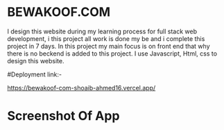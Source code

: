 # BEWAKOOF.COM
I design this website during my learning process for full stack web development, i this project all work is done my be  and i complete this project in 7 days. In this project my main focus is on front end that why there is no beckend is added to this project. I use Javascript, Html, css to design this website.

#Deployment link:-

https://bewakoof-com-shoaib-ahmed16.vercel.app/

# Screenshot Of App
